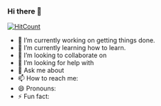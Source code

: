 ### Hi there 👋

[![HitCount](http://hits.dwyl.com/aamibot/aamibot.svg)](http://hits.dwyl.com/aamibot/aamibot)

<!--
**aamibot/aamibot** is a ✨ _special_ ✨ repository because its `README.md` (this file) appears on your GitHub profile.

Here are some ideas to get you started:
-->
- 🔭 I’m currently working on getting things done.
- 🌱 I’m currently learning how to learn.
- 👯 I’m looking to collaborate on 
- 🤔 I’m looking for help with 
- 💬 Ask me about 
- 📫 How to reach me: 
- 😄 Pronouns: 
- ⚡ Fun fact: 

